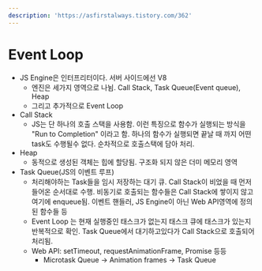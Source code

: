 ```yaml
---
description: 'https://asfirstalways.tistory.com/362'
---
```


# Event Loop

* JS Engine은 인터프리터이다. 서버 사이드에선 V8
  * 엔진은 세가지 영역으로 나뉨. Call Stack, Task Queue\(Event queue\), Heap
  * 그리고 추가적으로 Event Loop
* Call Stack
  * JS는 단 하나의 호출 스택을 사용함. 이런 특징으로 함수가 실행되는 방식을 "Run to Completion" 이라고 함. 하나의 함수가 실행되면 끝날 때 까지 어떤 task도 수행될수 없다. 순차적으로 호출스택에 담아 처리.
* Heap
  * 동적으로 생성된 객체는 힙에 할당됨. 구조화 되지 않은 더미 메모리 영역
* Task Queue\(JS의 이벤트 루프\)
  * 처리해야하는 Task들을 임시 저장하는 대기 큐. Call Stack이 비었을 때 먼저 들어온 순서대로 수행. 비동기로 호출되는 함수들은 Call Stack에 쌓이지 않고 여기에 enqueue됨. 이벤트 핸들러, JS Engine이 아닌 Web API영역에 정의된 함수들 등
  * Event Loop 는 현재 실행중인 태스크가 없는지 태스크 큐에 태스크가 있는지 반복적으로 확인. Task Queue에서 대기하고있다가 Call Stack으로 호출되어 처리됨.
  * Web API: setTimeout, requestAnimationFrame, Promise 등등
    * Microtask Queue → Animation frames → Task Queue

